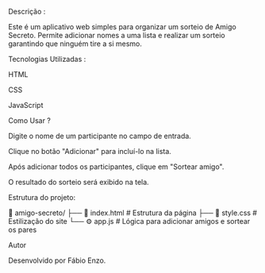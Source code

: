 Descrição :

Este é um aplicativo web simples para organizar um sorteio de Amigo Secreto. Permite adicionar nomes a uma lista e realizar um sorteio garantindo que ninguém tire a si mesmo.

Tecnologias Utilizadas :

HTML

CSS

JavaScript

Como Usar ?

Digite o nome de um participante no campo de entrada.

Clique no botão "Adicionar" para incluí-lo na lista.

Após adicionar todos os participantes, clique em "Sortear amigo".

O resultado do sorteio será exibido na tela.

Estrutura do projeto:

📂 amigo-secreto/
├── 📄 index.html   # Estrutura da página
├── 🎨 style.css    # Estilização do site
└── ⚙️ app.js       # Lógica para adicionar amigos e sortear os pares

Autor

Desenvolvido por Fábio Enzo.
